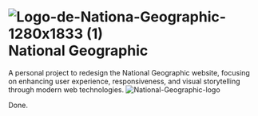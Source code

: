 # ![Logo-de-Nationa-Geographic-1280x1833 (1)](https://github.com/user-attachments/assets/30ff1f1e-2f70-4d08-9fee-4b80aa7f69b4) National Geographic
A personal project to redesign the National Geographic website, focusing on enhancing user experience, responsiveness, and visual storytelling through modern web technologies.
![National-Geographic-logo](https://github.com/user-attachments/assets/40b8de30-9ddb-4c6c-9a8e-0e3c0442881a)

Done.

